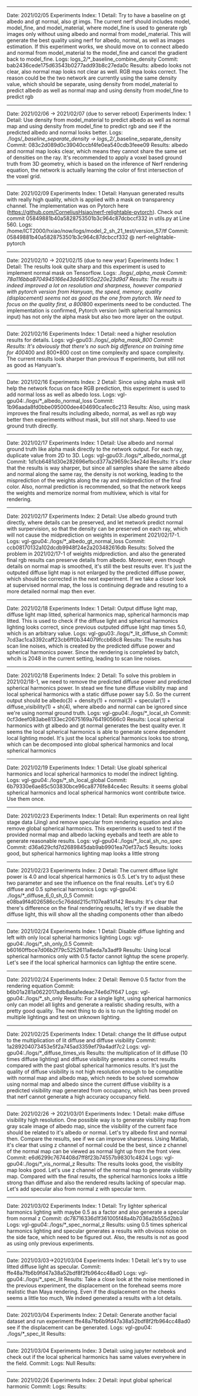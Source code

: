 ----------------------------------------------------------------------------
Date: 2021/02/05
Experiments Index: 1
Detail: Try to have a baseline on gt albedo and gt normal, also gt imgs. The current nerf should includes model, model_fine, and model_material, where model_fine is used to generate rgb images only without using albedo and normal from model_material. This will generate the best quality using nerf for albedo, normal, as well as images estimation. If this experiment works, we should move on to connect albedo and normal from model_material to the model_fine and cancel the gradient back to model_fine.
Logs: logs_2/*_baseline_combine_density
Commit: bab2436cede175d63543b0277add93b8c27eda0c
Results: albedo looks not clear, also normal map looks not clear as well. RGB mpa looks correct. The reason could be the two network are currently using the same density value, which should be separate, using density from model_material to predict albedo as well as normal map and using density from model_fine to predict rgb

----------------------------------------------------------------------------
Date: 2021/02/06 -> 2021/02/07 (due to server reboot)
Experiments Index: 1
Detail: Use density from model_material to predict albedo as well as normal map and using density from model_fine to predict rgb and see if the predicted albedo and normal looks better.
Logs: ./logs/*_baseline_separate_density -> logs_2/*_baseline_separate_density
Commit: 083c2d089d0c39040ccbf4fe0ea540cdb3feee09
Results: albedo and normal map looks clear, which means they cannot share the same set of densities on the ray. It's recommended to apply a voxel based ground truth from 3D geometry, which is based on the inference of Nerf rendering equation, the network is actually learning the color of first intersection of the voxel grid.

----------------------------------------------------------------------------
Date: 2021/02/09
Experiments Index: 1
Detail: Hanyuan generated results with really high quality, which is applied with a mask on transparency channel. The implementation was on Pytorch here (https://github.com/CorneliusHsiao/nerf-relightable-pytorch). Check out commit 05849881b40a5828753501b3c964c87dcbccf332 in utils.py at Line 560.
Logs: /home/ICT2000/hxiao/now/logs/model_2_sh_21_test/version_57/tf
Commit: 05849881b40a5828753501b3c964c87dcbccf332 @ nerf-relightable-pytorch

----------------------------------------------------------------------------
Date: 2021/02/10 -> 2021/02/15 (due to new year)
Experiments Index: 1
Detail: The results look quite sharp and this experiment is used to implement normal mask on Tensorflow.
Logs: ./logs/*_alpha_mask
Commit: 78a116bba8704945166e43dd46105a220e23d9d7
Results: The results is indeed improved a lot on resolution and sharpness, however comparied with pytorch version from Hanyuan, the speed, memory, quality (displacement) seems not as good as the one from pytorch. We need to focus on the quality first, a 800*800 experiments need to be conducted. The implementation is confirmed, Pytorch version (with spherical harmonics input) has not only the alpha mask but also two more layer on the output.

----------------------------------------------------------------------------
Date: 2021/02/16
Experiments Index: 1
Detail: need a higher resolution results for details.
Logs: vgl-gpu03:./logs/*_alpha_mask_800
Commit: 
Results: It's obviously that there's no such big difference on training time for 400*400 and 800*800 cost on time complexity and space complexity. The current results look sharper than previous tf experiments, but still not as good as Hanyuan's.

----------------------------------------------------------------------------
Date: 2021/02/16
Experiments Index: 2
Detail: Since using alpha mask will help the network focus on face RGB prediction, this experiment is used to add normal loss as well as albedo loss.
Logs: vgl-gpu04:./logs/*_albedo_normal_loss
Commit: 1b96aada8fd0bbe095000dee404690ca1ec6c213
Results: Also, using mask improves the final results including albedo, normal, as well as rgb way better then experiments without mask, but still not sharp. Need to use ground truth directly.

----------------------------------------------------------------------------
Date: 2021/02/17
Experiments Index: 1
Detail: Use albedo and normal ground truth like alpha mask directly to the network output. For each ray, duplicate value from 2D to 3D.
Logs: vgl-gpu03:./logs/*_albedo_normal_gt
Commit: 1d1cb6481d30e282696efbcd377a29659c34e24d
Results: It's clear that the results is way sharper, but since all samples share the same albedo and normal along the same ray, the density is not working, leading to the misprediction of the weights along the ray and midprediction of the final color. Also, normal prediction is recommended, so that the network keeps the weights and memorize normal from multiview, which is vital for rendering.

----------------------------------------------------------------------------
Date: 2021/02/17
Experiments Index: 2
Detail: Use albedo ground truth directly, where details can be preserved, and let metwork predict normal with surpervision, so that the density can be preserved on each ray, which will not cause the midprediction on weights in experiment 2021/02/17-1.
Logs: vgl-gpu04:./logs/*_albedo_gt_normal_loss
Commit: ccb08170132a102dcdb9948f24e2a203482616db
Results: Solved the problem in 2021/02/17-1 of weights midprediction. and also the generated final rgb results can preserve details from albedo. Moreover, even though details on normal map is smoothed, it's still the best results ever. It's just the outputed diffuse light map is not enlarged by the predicted diffuse power, which should be corrected in the next experiment. If we take a closer look at supervised normal map, the loss is continuing degrade and resuting to a more detailed normal map then ever.

----------------------------------------------------------------------------
Date: 2021/02/18
Experiments Index: 1
Detail: Output diffuse light map, diffuse light map litted, spherical harmonics map, spherical harmoncis map litted. This is used to check if the diffuse light and spherical harmonics lighting looks correct, since previous outputed diffuse light map times 5.0, which is an arbitrary value.
Logs: vgl-gpu03:./logs/*_lit_diffuse_sh
Commit: 7cd3ac1ca3392caff23cb6ff0b344079fccb68c8
Results: The results has scan line noises, which is created by the predicted diffuse power and spherical harmonics power. Since the rendering is completed by batch, whcih is 2048 in the current setting, leading to scan line noises. 

----------------------------------------------------------------------------
Date: 2021/02/18
Experiments Index: 2
Detail: To solve this problem in 2021/02/18-1, we need to remove the predicted diffuse power and predicted spherical harmonics power. In stead we fine tune diffuse visibility map and local spherical harmonics with a static diffuse power say 5.0. So the current output should be albedo(3) + density(1) + normal(3) + specular(1) + diffuse_visibility(1) + sh(4), where albedo and normal can be ignored since we're using normal ground truth.
Logs: vgl-gpu04:./logs/*_local_sh
Commit: 0cf3deef083abe8133ec20675169a764190566c0
Results: Local spherical harmonics with gt albedo and gt normal generates the best quality ever. It seems the local spherical harmonics is able to generate scene dependent local lighting model. It's just the local spherical harmonics looks too strong, which can be decomposed into global spherical harmonics and local spherical harmonics

----------------------------------------------------------------------------
Date: 2021/02/19
Experiments Index: 1
Detail: Use gloabl spherical harmonics and local spherical harmonics to model the indirect lighting.
Logs: vgl-gpu04:./logs/*_sh_local_global
Commit: 6b79330e6ae85c503830bce96ca8776fe84ce4ec
Results: it seems global spherical harmonics and local spherical harmonics wont contribute twice. Use them once.

----------------------------------------------------------------------------
Date: 2021/02/23
Experiments Index: 1
Detail: Run experiments on real light stage data (Jing) and remove specular from rendering equation and also remove global spherical harmonics. This experiments is used to test if the provided normal map and albedo lacking eyeballs and teeth are able to generate reasonable results.
Logs: vgl-gpu04:./logs/*_local_sh_no_spec
Commit: d36a629cfd7d2689845dab9ab9901ea70ef37ac5
Results: looks good, but spherical harmonics lighting map looks a little strong

----------------------------------------------------------------------------
Date: 2021/02/23
Experiments Index: 2
Detail: The current diffuse light power is 4.0 and local shperical harmonics is 0.5. Let's try to adjust these two parameter and see the influence on the final results. Let's try 6.0 diffuse and 0.5 spherical harmonics
Logs: vgl-gpu04: ./logs/*_diffuse_6_0_sh_0_5
Commit: e08ba9f4d026586cc5c76ddd215c1107ea81d142
Results: It's clear that there's difference on the final rendering results, let's try if we disable the diffuse light, this will show all the shading components other than albedo

----------------------------------------------------------------------------
Date: 2021/02/24
Experiments Index: 1
Detail: Disable diffuse lighting and left with only local spherial harmonics lighting
Logs: vgl-gpu04:./logs/*_sh_only_0.5
Commit: b60160ffbce7d06b2f79c5252611a8eda7a3adf9
Results: Using local spherical harmonics only with 0.5 factor cannot lightup the scene properly. Let's see if the local spherical harmonics can lightup the entire scene.

----------------------------------------------------------------------------
Date: 2021/02/24
Experiments Index: 2
Detail: Remove 0.5 factor from the rendering equation
Commit: b6b01a281a0622017adb8ada1edeac74e6d7f647
Logs: vgl-gpu04:./logs/*_sh_only
Results: For a single light, using spherical harmonics only can model all lights and generate a realistic shading results, with a pretty good quality. The next thing to do is to run the lighting model on multiple lightings and test on unknown lighting.

----------------------------------------------------------------------------
Date: 2021/02/25
Experiments Index: 1
Detail: change the lit diffuse output to the multiplication of lit diffuse and diffuse visibility
Commit: 1a289204073453e5f2a745ad3359ef79a4adf7c2
Logs: vgl-gpu04:./logs/*_diffuse_times_vis
Results: the multiplication of lit diffuse (10 times diffuse lighting) and diffuse visibility generates a correct results compared with the past global spherical harmonics results. It's just the quality of diffuse visibility is not high resolution enough to be compatible with normal map and albedo map, which needs to be solved somwhow using normal map and albedo since the current diffuse visibility is a predicted visibility map generated from occupancy, which has been proved that nerf cannot generate a high accuracy occupancy field.

----------------------------------------------------------------------------
Date: 2021/02/26 -> 2021/03/01
Experiments Index: 1
Detail: make diffuse visibility high resolution. One possible way is to generate visibility map from gray scale image of albedo map, since the visibility of the current face should be related to it's albedo or normal. Let's try albedo first and normal then. Compare the results, see if we can improve sharpness. Using Matlab, it's clear that using z channel of normal could be the best, since z channel of the normal map can be viewed as normal light up from the front view.
Commit: e6d6299c7674408d7ff8f23b74557b98301c4824
Logs: vgl-gpu04:./logs/*_vis_normal_z
Results: The results looks good, the visiblity map looks good. Let's use z channel of the normal map to generate visibility map. Compared with the final results, the spherical harmonics looks a little strong than diffuse and also the rendered results lacking of specular map. Let's add specular also from normal z with specular term.

----------------------------------------------------------------------------
Date: 2021/03/02
Experiments Index: 1
Detail: Try lighter spherical harmonics lighting with maybe 0.5 as a factor and also generate a specular from normal z
Commit: dc78716336d1f361005f48a4b7036a2b555d2bb3
Logs: vgl-gpu04:./logs/*_spec_normal_z
Results: using 0.5 times spherical harmonics lighting and specular generates a results with obvious noise on the side face, which need to be figured out. Also, the results is not as good as using only previous experiments.

----------------------------------------------------------------------------
Date: 2021/03/03->2021/03/04
Experiments Index: 1
Detail: let's try to use litted diffuse light as specular.
Commit: ffe48a7fb6b9fd47a38a52bdf8f2fb964cc48ad0
Logs: vgl-gpu04:./logs/*_spec_lit
Results: Take a close look at the noise mentioned in the previous experiment, the displacement on the forehead seems more realistic than Maya rendering. Even if the displacement on the cheeks seems a little too much, We indeed generated a results with a lot details.

----------------------------------------------------------------------------
Date: 2021/03/04
Experiments Index: 2
Detail: Generate another facial dataset and run experiment ffe48a7fb6b9fd47a38a52bdf8f2fb964cc48ad0 see if the displacement can be generated.
Logs: vgl-gpu04: ./logs/*_spec_lit
Results:

----------------------------------------------------------------------------
Date: 2021/03/04
Experiments Index: 3
Detail: using jupyter notebook and check out if the local spherical harmonics has same values everywhere in the field.
Commit: 
Logs: Null
Results: 

----------------------------------------------------------------------------
Date: 2021/02/26
Experiments Index: 2
Detail: input global spherical harmonic
Commit: 
Logs: 
Results: 